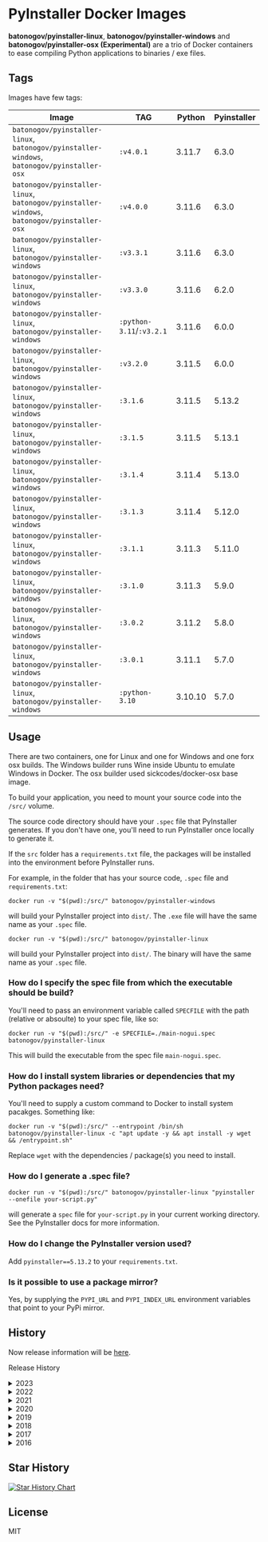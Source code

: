 # PyInstaller Docker Images

**batonogov/pyinstaller-linux**, **batonogov/pyinstaller-windows** and **batonogov/pyinstaller-osx (Experimental)**
are a trio of Docker containers to ease compiling Python applications to binaries / exe files.

## Tags

Images have few tags:

| Image                                                                                       | TAG                      | Python  | Pyinstaller |
| ------------------------------------------------------------------------------------------- | ------------------------ | ------- | ----------- |
| `batonogov/pyinstaller-linux`, `batonogov/pyinstaller-windows`, `batonogov/pyinstaller-osx` | `:v4.0.1`                | 3.11.7  | 6.3.0       |
| `batonogov/pyinstaller-linux`, `batonogov/pyinstaller-windows`, `batonogov/pyinstaller-osx` | `:v4.0.0`                | 3.11.6  | 6.3.0       |
| `batonogov/pyinstaller-linux`, `batonogov/pyinstaller-windows`                              | `:v3.3.1`                | 3.11.6  | 6.3.0       |
| `batonogov/pyinstaller-linux`, `batonogov/pyinstaller-windows`                              | `:v3.3.0`                | 3.11.6  | 6.2.0       |
| `batonogov/pyinstaller-linux`, `batonogov/pyinstaller-windows`                              | `:python-3.11`/`:v3.2.1` | 3.11.6  | 6.0.0       |
| `batonogov/pyinstaller-linux`, `batonogov/pyinstaller-windows`                              | `:v3.2.0`                | 3.11.5  | 6.0.0       |
| `batonogov/pyinstaller-linux`, `batonogov/pyinstaller-windows`                              | `:3.1.6`                 | 3.11.5  | 5.13.2      |
| `batonogov/pyinstaller-linux`, `batonogov/pyinstaller-windows`                              | `:3.1.5`                 | 3.11.5  | 5.13.1      |
| `batonogov/pyinstaller-linux`, `batonogov/pyinstaller-windows`                              | `:3.1.4`                 | 3.11.4  | 5.13.0      |
| `batonogov/pyinstaller-linux`, `batonogov/pyinstaller-windows`                              | `:3.1.3`                 | 3.11.4  | 5.12.0      |
| `batonogov/pyinstaller-linux`, `batonogov/pyinstaller-windows`                              | `:3.1.1`                 | 3.11.3  | 5.11.0      |
| `batonogov/pyinstaller-linux`, `batonogov/pyinstaller-windows`                              | `:3.1.0`                 | 3.11.3  | 5.9.0       |
| `batonogov/pyinstaller-linux`, `batonogov/pyinstaller-windows`                              | `:3.0.2`                 | 3.11.2  | 5.8.0       |
| `batonogov/pyinstaller-linux`, `batonogov/pyinstaller-windows`                              | `:3.0.1`                 | 3.11.1  | 5.7.0       |
| `batonogov/pyinstaller-linux`, `batonogov/pyinstaller-windows`                              | `:python-3.10`           | 3.10.10 | 5.7.0       |

## Usage

There are two containers, one for Linux and one for Windows and one forx osx builds.
The Windows builder runs Wine inside Ubuntu to emulate Windows in Docker.
The osx builder used sickcodes/docker-osx base image.

To build your application, you need to mount your source code into the `/src/` volume.

The source code directory should have your `.spec` file that PyInstaller generates. If you don't have one, you'll need to run PyInstaller once locally to generate it.

If the `src` folder has a `requirements.txt` file, the packages will be installed into the environment before PyInstaller runs.

For example, in the folder that has your source code, `.spec` file and `requirements.txt`:

```console
docker run -v "$(pwd):/src/" batonogov/pyinstaller-windows
```

will build your PyInstaller project into `dist/`. The `.exe` file will have the same name as your `.spec` file.

```console
docker run -v "$(pwd):/src/" batonogov/pyinstaller-linux
```

will build your PyInstaller project into `dist/`. The binary will have the same name as your `.spec` file.
### How do I specify the spec file from which the executable should be build?

You'll need to pass an environment variable called `SPECFILE` with the path (relative or absoulte) to your spec file, like so:

```console
docker run -v "$(pwd):/src/" -e SPECFILE=./main-nogui.spec batonogov/pyinstaller-linux
```

This will build the executable from the spec file `main-nogui.spec`.

### How do I install system libraries or dependencies that my Python packages need?

You'll need to supply a custom command to Docker to install system pacakges. Something like:

```console
docker run -v "$(pwd):/src/" --entrypoint /bin/sh batonogov/pyinstaller-linux -c "apt update -y && apt install -y wget && /entrypoint.sh"
```

Replace `wget` with the dependencies / package(s) you need to install.

### How do I generate a .spec file?

`docker run -v "$(pwd):/src/" batonogov/pyinstaller-linux "pyinstaller --onefile your-script.py"`

will generate a `spec` file for `your-script.py` in your current working directory. See the PyInstaller docs for more information.

### How do I change the PyInstaller version used?

Add `pyinstaller==5.13.2` to your `requirements.txt`.

### Is it possible to use a package mirror?

Yes, by supplying the `PYPI_URL` and `PYPI_INDEX_URL` environment variables that point to your PyPi mirror.

## History

Now release information will be [here](https://github.com/batonogov/docker-pyinstaller/releases).

Release History

<details>
  <summary>2023</summary>

### [3.1.0] - 08.04.2023

- Linux container now uses Python base image
- Updated Pyintaller 5.8.0 -> 5.9.0
- Updated Python 3.11.2 -> 3.11.3

#### [3.0.2] - 13.02.2023

- Updated Python 3.11.1 -> 3.11.2
- Updated Ubuntu 20.04 -> 22.04 for windows
- Updated Pyintaller 5.7.0 -> 5.8.0

#### [3.0.1] - 24.01.2023

- New GitHub CI
- Added arm64 architecture in linux images

#### [3.0.0] - 01.01.2023

- Semver now
- Updated Pyintaller 5.5.0 -> 5.7.0
- Updated Python 3.10.8 -> 3.11.1

</details>

<details>
  <summary>2022</summary>

#### [2.9] - 2022-10-21

- Python is compiled from sources
- Updated GitHub Actions (testing the image before push)
- Removed OpenSSL
- Updated Python 3.10.6 -> 3.10.8
- Updated Pyintaller 5.3.0 -> 5.5.0
- Optimized Dockerfiles

#### [2.8] - 2022-08-11

- Updated OpenSSL 1.1.1p -> 1.1.1q
- Updated Pyinstaler 5.2.0 -> 5.3.0
- Updated Python 3.10.5 -> 3.10.6

#### [2.7] - 2022-07-10

- Updated Python 3.10.4 -> 3.10.5
- Updated OpenSSL 1.1.1o -> 1.1.1p
- Updated Pyinstaler 5.1.0 -> 5.2.0

#### [2.6] - 2022-05-18

- Updated Pyinstaler 4.10 -> 5.1.0
- Updated OpenSSL 1.1.1n -> 1.1.1o

#### [2.5] - 2022-04-15

- Updated Ubuntu 20.04 -> 22.04 for amd64
- Updated Python 3.10.1 -> 3.10.4
- Updated Pyinstaler 4.7.0 -> 4.10
- Updated OpenSSL 1.1.1m -> 1.1.1n

</details>

<details>
  <summary>2021</summary>

#### [2.4] - 2021-12-23

- Updated Python 3.10.0 -> 3.10.1
- Updated OpenSSL 1.1.1l -> 1.1.1m

#### [2.3] - 2021-11-14

- Updated Python 3.9.7 -> 3.10.0
- Updated Pyinstaler 4.5.1 -> 4.7.0

#### [2.2] - 2021-10-16

- Updated Ubuntu 12.04 -> 20.04 for amd64
- Updated openssl 1.0.2u -> 1.1.1l for amd64
- Deleted Python 2 Dockerfiles
- Deleted 32 bit Dockerfiles

#### [2.1] - 2021-09-24

- Updated Ubuntu 16.04 -> 20.04 for win64 and win32
- Updated PyInstaller 4.2 -> 4.5.1
- Updated Python 3.9.5 -> 3.9.7

#### [2.0] - 2021-03-11

- Drop support for Python 2.7
- Updated Python 3 to version 3.9
- Updated PyInstaller to version 4.2

</details>

<details>
  <summary>2020</summary>

#### [1.9] - 2020-01-14

- Added a 32bit package, thank you @danielguardicore
- Updated PyInstaller to version 3.6

</details>

<details>
  <summary>2019</summary>

#### [1.8] - 2019-01-15

- Build using an older version of glibc to improve compatibility, thank you @itouch5000
- Updated PyInstaller to version 3.4

</details>

<details>
  <summary>2018</summary>

#### [1.7] - 2018-10-02

Bumped Python version to 3.6 on Linux, thank you @itouch5000

</details>

<details>
  <summary>2017</summary>

#### [1.6] - 2017-11-06

Added Python 3.6 on Windows, thanks to @jameshilliard

#### [1.5] - 2017-09-29

Changed the default PyInstaller version to 3.3

#### [1.4] - 2017-01-26

Fixed bug with concatenated commands in entrypoint arguments, thanks to @alph4

#### [1.3] - 2017-01-23

Upgraded PyInstaller to version 3.2.1.
Thanks to @bmustiata for contributing:

- Custom PyPi URLs
- No longer need to supply a requirements.txt file if your project doesn't need it
- PyInstaller can be called directly, for e.g to generate a spec file

</details>

<details>
  <summary>2016</summary>

#### [1.2] - 2016-12-13

Added Python 3.5 on Windows, thanks (again) to @bmustiata

#### [1.1] - 2016-12-13

Added Python 3.4 on Windows, thanks to @bmustiata

#### [1.0] - 2016-08-26

First release, works.

</details>

## Star History

[![Star History Chart](https://api.star-history.com/svg?repos=batonogov/docker-pyinstaller&type=Date)](https://star-history.com/#batonogov/docker-pyinstaller&Date)

## License

MIT
